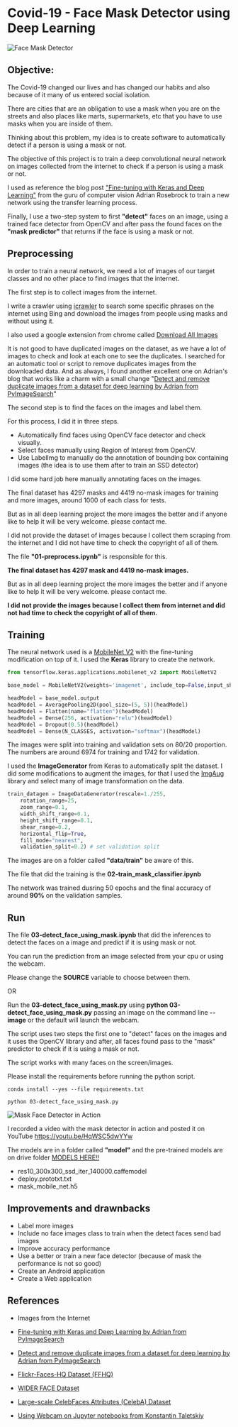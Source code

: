 # Covid-19 - Face Mask Detector using Deep Learning

![Face Mask Detector](images/my.png)
## Objective:

The Covid-19 changed our lives and has changed our habits and also because of it many of us entered social isolation.

There are cities that are an obligation to use a mask when you are on the streets and also places like marts, supermarkets, etc that you have to use masks when you are inside of them.

Thinking about this problem, my idea is to create software to automatically detect if a person is using a mask or not.

The objective of this project is to train a deep convolutional neural network on images collected from the internet to check if a person is using a mask or not.

I used as reference the blog post ["Fine-tuning with Keras and Deep Learning"](https://www.pyimagesearch.com/2019/06/03/fine-tuning-with-keras-and-deep-learning/) from the guru of computer vision Adrian Rosebrock to train a new network using the transfer learning process.

Finally, I use a two-step system to first **"detect"** faces on an image, using a trained face detector from OpenCV and after pass the found faces on the **"mask predictor"** that returns if the face is using a mask or not.


## Preprocessing

In order to train a neural network, we need a lot of images of our target classes and no other place to find images that the internet.

The first step is to collect images from the internet.

I write a crawler using [icrawler](https://pypi.org/project/icrawler/) to search some specific phrases on the internet using Bing and download the images from people using masks and without using it.

I also used a google extension from chrome called  [Download All Images](https://chrome.google.com/webstore/detail/download-all-images/ifipmflagepipjokmbdecpmjbibjnakm)

It is not good to have duplicated images on the dataset, as we have a lot of images to check and look at each one to see the duplicates. I searched for an automatic tool or script to remove duplicates images from the downloaded data. And as always, I found another excellent one on Adrian's blog that works like a charm with a small change "[Detect and remove duplicate images from a dataset for deep learning by Adrian from PyImageSearch](https://www.pyimagesearch.com/2020/04/20/detect-and-remove-duplicate-images-from-a-dataset-for-deep-learning/)"

The second step is to find the faces on the images and label them.

For this process, I did it in three steps.
- Automatically find faces using OpenCV face detector and check visually.
- Select faces manually using Region of Interest from OpenCV.
- Use LabelImg to manually do the annotation of bounding box containing images (the idea is to use them after to train an SSD detector)

I did some hard job here manually annotating faces on the images.

The final dataset has 4297 masks and 4419 no-mask images for training and more images, around 1000 of each class for tests.

But as in all deep learning project the more images the better and if anyone like to help it will be very welcome. please contact me.

I did not provide the dataset of images because I collect them scraping from the internet and I did not have time to check the copyright of all of them.

The file **"01-preprocess.ipynb"** is responsible for this.


**The final dataset has 4297 mask and 4419 no-mask images.**

But as in all deep learning project the more images the better and if anyone like to help it will be very welcome. please contact me.

**I did not provide the images because I collect them from internet and did not had time to check the copyright of all of them.**

## Training

The neural network used is a [MobileNet V2](https://keras.io/applications/) with the fine-tuning modification on top of it. I used the **Keras** library to create the network.

```python
from tensorflow.keras.applications.mobilenet_v2 import MobileNetV2

base_model = MobileNetV2(weights='imagenet', include_top=False,input_shape=None, input_tensor=input_tensor)

headModel = base_model.output
headModel = AveragePooling2D(pool_size=(5, 5))(headModel)
headModel = Flatten(name="flatten")(headModel)
headModel = Dense(256, activation="relu")(headModel)
headModel = Dropout(0.5)(headModel)
headModel = Dense(N_CLASSES, activation="softmax")(headModel)
```

The images were split into training and validation sets on 80/20 proportion. The numbers are around 6974 for training and 1742 for validation. 

I used the **ImageGenerator** from Keras to automatically split the dataset. I did some modifications to augment the images, for that I used the [ImgAug](https://github.com/aleju/imgaug) library and select many of image transformation on the data.

``` python
train_datagen = ImageDataGenerator(rescale=1./255,
    rotation_range=25,
    zoom_range=0.1,
    width_shift_range=0.1,
    height_shift_range=0.1,
    shear_range=0.2,
    horizontal_flip=True,
    fill_mode="nearest",
    validation_split=0.2) # set validation split
```

The images are on a folder called **"data/train"** be aware of this.

The file that did the training is the **02-train_mask_classifier.ipynb**

The network was trained dusring 50 epochs and the final accuracy of around **90%** on the validation samples.

## Run

The file **03-detect_face_using_mask.ipynb** that did the inferences to detect the faces on a image and predict if it is using mask or not.

You can run the prediction from an image selected from your cpu or using the webcam.

Please change the **SOURCE** variable to choose between them.

OR

Run the **03-detect_face_using_mask.py** using **python 03-detect_face_using_mask.py** passing an image on the command line **--image** or the default will launch the webcam. 

The script uses two steps the first one to "detect" faces on the images and it uses the OpenCV library and after, all faces found pass to the "mask" predictor to check if it is using a mask or not.

The script works with many faces on the screen/images.

Please install the requirements before running the python script.

``` shell
conda install --yes --file requirements.txt

python 03-detect_face_using_mask.py
```

![Mask Face Detector in Action](images/Mask_Detector_using_Deep_Learning.gif)

I recorded a video with the mask detector in action and posted it on YouTube https://youtu.be/HqWSC5dwYYw

The models are in a folder called **"model"** and the pre-trained models are on drive folder [MODELS HERE!!](https://drive.google.com/open?id=1WNttcVDXo49R9hTG3P3J5iHB73dNTf2B)
- res10_300x300_ssd_iter_140000.caffemodel
- deploy.prototxt.txt
- mask_mobile_net.h5

## Improvements and drawnbacks

- Label more images
- Include no face images class to train when the detect faces send bad images
- Improve accuracy performance
- Use a better or train a new face detector (because of mask the performance is not so good)
- Create an Android application
- Create a Web application

## References
- Images from the Internet

- [Fine-tuning with Keras and Deep Learning by Adrian from PyImageSearch](https://www.pyimagesearch.com/2019/06/03/fine-tuning-with-keras-and-deep-learning/)

- [Detect and remove duplicate images from a dataset for deep learning by Adrian from PyImageSearch](https://www.pyimagesearch.com/2020/04/20/detect-and-remove-duplicate-images-from-a-dataset-for-deep-learning/)

- [Flickr-Faces-HQ Dataset (FFHQ)](https://github.com/NVlabs/ffhq-dataset)

- [WIDER FACE Dataset](http://shuoyang1213.me/WIDERFACE/)

- [Large-scale CelebFaces Attributes (CelebA) Dataset](http://mmlab.ie.cuhk.edu.hk/projects/CelebA.html)

- [Using Webcam on Jupyter notebooks from Konstantin Taletskiy](https://github.com/ktaletsk/NCCV/blob/master/1_OpenCV_Jupyter_webcam.ipynb)